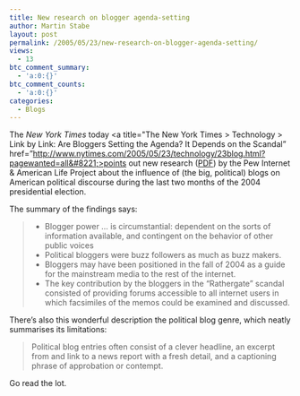 ```yaml
---
title: New research on blogger agenda-setting
author: Martin Stabe
layout: post
permalink: /2005/05/23/new-research-on-blogger-agenda-setting/
views:
  - 13
btc_comment_summary:
  - 'a:0:{}'
btc_comment_counts:
  - 'a:0:{}'
categories:
  - Blogs
---
```

The *New York Times* today <a title="The New York Times > Technology > Link by Link: Are Bloggers Setting the Agenda? It Depends on the Scandal&#8221; href=&#8221;http://www.nytimes.com/2005/05/23/technology/23blog.html?pagewanted=all&#8221;>points out</a> new research ([PDF][1]) by the Pew Internet & American Life Project about the influence of (the big, political) blogs on American political discourse during the last two months of the 2004 presidential election.

The summary of the findings says:

>   * Blogger power &#8230; is circumstantial: dependent on the sorts of information available, and contingent on the behavior of other public voices
>   * Political bloggers were buzz followers as much as buzz makers.
>   * Bloggers may have been positioned in the fall of 2004 as a guide for the mainstream media to the rest of the internet.
>   * The key contribution by the bloggers in the &ldquo;Rathergate&rdquo; scandal consisted of providing forums accessible to all internet users in which facsimiles of the memos could be examined and discussed. 

There&rsquo;s also this wonderful description the political blog genre, which neatly summarises its limitations:

> Political blog entries often consist of a clever headline, an excerpt from and link to a news report with a fresh detail, and a captioning phrase of approbation or contempt.

Go read the lot.

 [1]: http://www.pewinternet.org/ppt/BUZZ_BLOGS__BEYOND_Final05-16-05.pdf